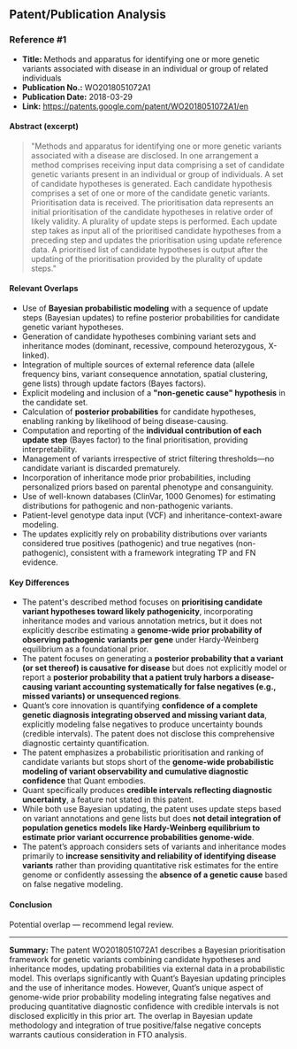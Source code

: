 ## Patent/Publication Analysis

### Reference #1

- **Title:** Methods and apparatus for identifying one or more genetic variants associated with disease in an individual or group of related individuals
- **Publication No.:** WO2018051072A1
- **Publication Date:** 2018-03-29
- **Link:** https://patents.google.com/patent/WO2018051072A1/en

#### Abstract (excerpt)

> "Methods and apparatus for identifying one or more genetic variants associated with a disease are disclosed. In one arrangement a method comprises receiving input data comprising a set of candidate genetic variants present in an individual or group of individuals. A set of candidate hypotheses is generated. Each candidate hypothesis comprises a set of one or more of the candidate genetic variants. Prioritisation data is received. The prioritisation data represents an initial prioritisation of the candidate hypotheses in relative order of likely validity. A plurality of update steps is performed. Each update step takes as input all of the prioritised candidate hypotheses from a preceding step and updates the prioritisation using update reference data. A prioritised list of candidate hypotheses is output after the updating of the prioritisation provided by the plurality of update steps."

#### Relevant Overlaps

- Use of **Bayesian probabilistic modeling** with a sequence of update steps (Bayesian updates) to refine posterior probabilities for candidate genetic variant hypotheses.
- Generation of candidate hypotheses combining variant sets and inheritance modes (dominant, recessive, compound heterozygous, X-linked).
- Integration of multiple sources of external reference data (allele frequency bins, variant consequence annotation, spatial clustering, gene lists) through update factors (Bayes factors).
- Explicit modeling and inclusion of a **"non-genetic cause" hypothesis** in the candidate set.
- Calculation of **posterior probabilities** for candidate hypotheses, enabling ranking by likelihood of being disease-causing.
- Computation and reporting of the **individual contribution of each update step** (Bayes factor) to the final prioritisation, providing interpretability.
- Management of variants irrespective of strict filtering thresholds—no candidate variant is discarded prematurely.
- Incorporation of inheritance mode prior probabilities, including personalized priors based on parental phenotype and consanguinity.
- Use of well-known databases (ClinVar, 1000 Genomes) for estimating distributions for pathogenic and non-pathogenic variants.
- Patient-level genotype data input (VCF) and inheritance-context-aware modeling.
- The updates explicitly rely on probability distributions over variants considered true positives (pathogenic) and true negatives (non-pathogenic), consistent with a framework integrating TP and FN evidence.

#### Key Differences

- The patent's described method focuses on **prioritising candidate variant hypotheses toward likely pathogenicity**, incorporating inheritance modes and various annotation metrics, but it does not explicitly describe estimating a **genome-wide prior probability of observing pathogenic variants per gene** under Hardy-Weinberg equilibrium as a foundational prior.
- The patent focuses on generating a **posterior probability that a variant (or set thereof) is causative for disease** but does not explicitly model or report a **posterior probability that a patient truly harbors a disease-causing variant accounting systematically for false negatives (e.g., missed variants) or unsequenced regions**.
- Quant’s core innovation is quantifying **confidence of a complete genetic diagnosis integrating observed and missing variant data**, explicitly modeling false negatives to produce uncertainty bounds (credible intervals). The patent does not disclose this comprehensive diagnostic certainty quantification.
- The patent emphasizes a probabilistic prioritisation and ranking of candidate variants but stops short of the **genome-wide probabilistic modeling of variant observability and cumulative diagnostic confidence** that Quant embodies.
- Quant specifically produces **credible intervals reflecting diagnostic uncertainty**, a feature not stated in this patent.
- While both use Bayesian updating, the patent uses update steps based on variant annotations and gene lists but does **not detail integration of population genetics models like Hardy-Weinberg equilibrium to estimate prior variant occurrence probabilities genome-wide**.
- The patent’s approach considers sets of variants and inheritance modes primarily to **increase sensitivity and reliability of identifying disease variants** rather than providing quantitative risk estimates for the entire genome or confidently assessing the **absence of a genetic cause** based on false negative modeling.

#### Conclusion

Potential overlap — recommend legal review.

---

**Summary:** The patent WO2018051072A1 describes a Bayesian prioritisation framework for genetic variants combining candidate hypotheses and inheritance modes, updating probabilities via external data in a probabilistic model. This overlaps significantly with Quant’s Bayesian updating principles and the use of inheritance modes. However, Quant’s unique aspect of genome-wide prior probability modeling integrating false negatives and producing quantitative diagnostic confidence with credible intervals is not disclosed explicitly in this prior art. The overlap in Bayesian update methodology and integration of true positive/false negative concepts warrants cautious consideration in FTO analysis.